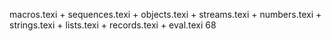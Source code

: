 macros.texi +
sequences.texi +
objects.texi + 
streams.texi +
numbers.texi +
strings.texi +
lists.texi +
records.texi +
eval.texi 68